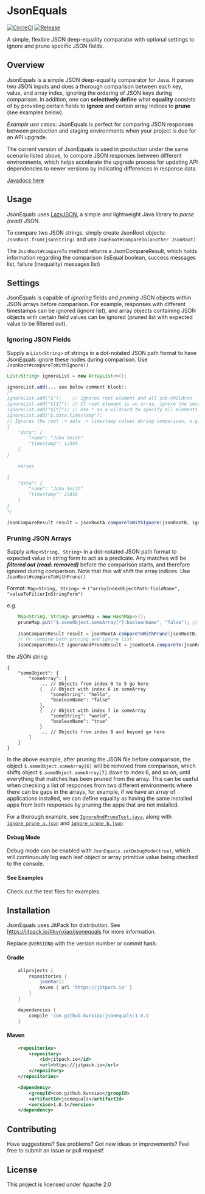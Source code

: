# JsonEquals 

[![CircleCI](https://circleci.com/gh/kvnxiao/jsonequals.svg?style=shield)](https://circleci.com/gh/kvnxiao/jsonequals)
[![Release](https://jitpack.io/v/kvnxiao/jsonequals.svg)](https://jitpack.io/#kvnxiao/jsonequals)

A simple, flexible JSON deep-equality comparator with optional settings to ignore and prune specific JSON fields.

## Overview

JsonEquals is a simple JSON deep-equality comparator for Java. It parses two JSON inputs and does a thorough comparison between each key, value, and array index, ignoring the ordering of JSON keys during comparison. In addition, one can **selectively define** what **equality** consists of by providing certain fields to **ignore** and certain array indices to **prune** (see examples below).

_Example use cases:_ JsonEquals is perfect for comparing JSON responses between production and staging environments when your project is due for an API upgrade.

The current version of JsonEquals is used in production under the same scenario listed above, to compare JSON responses between different environments, which helps accelerate the upgrade process for updating API dependencies to newer versions by indicating differences in response data.

[Javadocs here](https://kvnxiao.github.io/jsonequals/)

## Usage

JsonEquals uses [LazyJSON](https://github.com/doubledutch/LazyJSON), a simple and lightweight Java library to *parse (read)* JSON.

To compare two JSON strings, simply create JsonRoot objects: `JsonRoot.from(jsonString)` and use `JsonRoot#compareTo(another JsonRoot)`
 
The `JsonRoot#compareTo` method returns a JsonCompareResult, which holds information regarding the comparison (isEqual boolean, success messages list, failure (inequality) messages list)

## Settings

JsonEquals is capable of *ignoring* fields and *pruning* JSON objects within JSON arrays before comparison.
For example, responses with different timestamps can be ignored (ignore list), and array objects containing JSON objects with certain field values can be ignored (pruned list with expected value to be filtered out).

### Ignoring JSON Fields

Supply a `List<String>` of strings in a dot-notated JSON path format to have JsonEquals ignore these nodes during comparison. Use `JsonRoot#compareToWithIgnore()`

```java
List<String> ignoreList = new ArrayList<>();

ignoreList.add(... see below comment block);
/*
ignoreList.add("$");    // Ignores root element and all sub-children
ignoreList.add("$[1]"); // If root element is an array, ignore the second object in the array including all its sub-children
ignoreList.add("$[*]"); // Use * as a wildcard to specify all elements in an array
ignoreList.add("$.data.timestamp");
// Ignores the root -> data -> timestamp values during comparison, e.g. the two JSONs below will be equal
{
    "data": {
        "name": "John Smith"
        "timestamp": 12345
    }
}

    versus
    
{
    "data": {
        "name": "John Smith"
        "timestamp": 23456
    }
}
*/

JsonCompareResult result = jsonRootA.compareToWithIgnore(jsonRootB, ignoreList);
```

### Pruning JSON Arrays

Supply a `Map<String, String>` in a dot-notated JSON path format to expected value in string form to act as a predicate. Any matches will be _**filtered out (read: removed)**_ before the comparison starts, and therefore ignored during comparison. Note that this _will_ shift the array indices. Use `JsonRoot#compareToWithPrune()`

Format: `Map<String, String>` -> `("arrayIndexObjectPath:fieldName", "valueToFilterInStringForm")`

e.g.
```java
    Map<String, String> pruneMap = new HashMap<>();
    pruneMap.put("$.someObject.someArray[*]:booleanName", "false"); // * is a wildcard to select all array elements
    
    JsonCompareResult result = jsonRootA.compareToWithPrune(jsonRootB, pruneMap);
    // Or combine both pruning and ignore list
    JsonCompareResult ignoreAndPruneResult = jsonRootA.compareTo(jsonRootB, ignoreList, pruneMap);
```
the JSON string:
```
{
    "someObject": {
        "someArray": [
            ... // Objects from index 0 to 5 go here
            {   // Object with index 6 in someArray
                "someString": "hello",
                "booleanName": "false"
            },
            {   // Object with index 7 in someArray
                "someString": "world",
                "booleanName": "true"
            }
            ... // Objects from index 8 and beyond go here
        ]
    }
}
```
In the above example, after pruning the JSON file before comparison, the object `$.someObject.someArray[6]` will be removed from comparison, which shifts object `$.someObject.someArray[7]` down to index 6, and so on, until everything that matches has been pruned from the array.
This can be useful when checking a list of responses from two different environments where there can be gaps in the arrays, for example, if we have an array of applications installed, we can define equality as having the same installed apps from both responses by pruning the apps that are not installed.

For a thorough example, see [`IgnoreAndPruneTest.java`](https://github.com/kvnxiao/jsonequals/blob/master/src/test/java/com/github/kvnxiao/jsonequals/tests/IgnoreAndPruneTest.java), along with [`ignore_prune_a.json`](https://github.com/kvnxiao/jsonequals/blob/master/tests/ignore_prune_a.json) and [`ignore_prune_b.json`](https://github.com/kvnxiao/jsonequals/blob/master/tests/ignore_prune_b.json)

#### Debug Mode

Debug mode can be enabled with `JsonEquals.setDebugMode(true)`, which will continuously log each leaf object or array primitive value being checked to the console.

#### See Examples

Check out the test files for examples.

## Installation

JsonEquals uses JitPack for distribution. See https://jitpack.io/#kvnxiao/jsonequals for more information.

Replace `@VERSION@` with the version number or commit hash.

#### Gradle
```gradle
    allprojects {
        repositories {
            jcenter()
            maven { url 'https://jitpack.io' }
        }
    }
```
```gradle
    dependencies {
        compile 'com.github.kvnxiao:jsonequals:1.0.1'
    }
```
#### Maven
```xml
    <repositories>
        <repository>
            <id>jitpack.io</id>
            <url>https://jitpack.io</url>
        </repository>
    </repositories>
```
```xml
    <dependency>
        <groupId>com.github.kvnxiao</groupId>
        <artifactId>jsonequals</artifactId>
        <version>1.0.1</version>
    </dependency>
```

## Contributing

Have suggestions? See problems? Got new ideas or improvements? Feel free to submit an issue or pull request!

## License

This project is licensed under Apache 2.0
